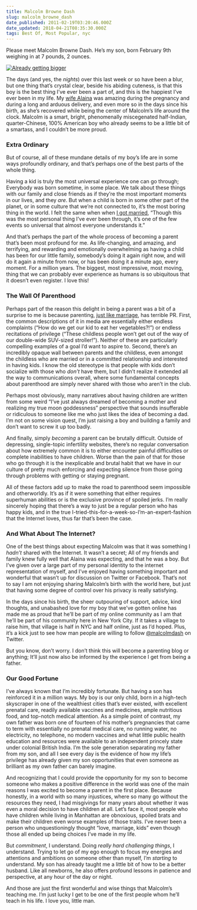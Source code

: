 ```yaml
---
title: Malcolm Browne Dash
slug: malcolm_browne_dash
date_published: 2011-02-19T03:20:46.000Z
date_updated: 2018-04-21T08:35:30.000Z
tags: Best Of, Most Popular, nyc
---
```


Please meet Malcolm Browne Dash. He’s my son, born February 9th weighing in at 7 pounds, 2 ounces.

[![Already getting bigger](http://farm6.static.flickr.com/5291/5441871196_a64507049f_z.jpg)](http://www.flickr.com/photos/anildash/5441871196/)

The days (and yes, the *nights*) over this last week or so have been a blur, but one thing that’s crystal clear, beside his abiding cuteness, is that this boy is the best thing I’ve ever been a part of, and this is the happiest I’ve ever been in my life. My [wife Alaina](http://www.alaina.org/) was amazing during the pregnancy and during a long and arduous delivery, and even more so in the days since his birth, as she’s recovered while being the center of Malcolm’s life around the clock. Malcolm is a smart, bright, phenomenally miscegenated half-Indian, quarter-Chinese, 100% American boy who already seems to be a little bit of a smartass, and I couldn’t be more proud.

### Extra Ordinary

But of course, all of these mundane details of my boy’s life are in some ways profoundly ordinary, and that’s perhaps one of the best parts of the whole thing.

Having a kid is truly the most universal experience one can go through; Everybody was born sometime, in some place. We talk about these things with our family and close friends as if they’re the most important moments in our lives, and they *are*. But when a child is born in some other part of the planet, or in some culture that we’re not connected to, it’s the most boring thing in the world. I felt the same when when [I got married](__GHOST_URL__/2005/10/31/we_got_married/), “Though this was the most personal thing I’ve ever been through, it’s one of the few events so universal that almost everyone understands it.”

And that’s perhaps the part of the whole process of becoming a parent that’s been most profound for me. As life-changing, and amazing, and terrifying, and rewarding and emotionally overwhelming as having a child has been for our little family, somebody’s doing it again right now, and will do it again a minute from now, or has been doing it a minute ago, every moment. For a million years. The biggest, most impressive, most moving, thing that we can probably ever experience as humans is so ubiquitous that it doesn’t even register. I love this!

### The Wall Of Parenthood

Perhaps part of the reason this delight in being a parent was a bit of a surprise to me is because parenting, [just like marriage](__GHOST_URL__/2008/10/30/in_defense_of_marriage/), has terrible PR. First, the common descriptions of it in media are essentially either endless complaints (“How do we get our kid to eat her vegetables?!”) or endless recitations of privilege (“These childless people won’t get out of the way of our double-wide SUV-sized stroller!”). Neither of these are particularly compelling examples of a goal I’d want to aspire to. Second, there’s an incredibly opaque wall between parents and the childless, even amongst the childless who are married or in a committed relationship and interested in having kids. I know the old stereotype is that people with kids don’t socialize with those who *don’t* have them, but I didn’t realize it extended all the way to communications overall, where some fundamental concepts about parenthood are simply never shared with those who aren’t in the club.

Perhaps most obviously, many narratives about having children are written from some weird “I’ve just always dreamed of becoming a mother and realizing my true moon goddessness” perspective that sounds insufferable or ridiculous to someone like me who just likes the idea of becoming a dad. I’m not on some vision quest, I’m just raising a boy and building a family and don’t want to screw it up too badly.

And finally, simply *becoming* a parent can be brutally difficult. Outside of depressing, single-topic infertility websites, there’s no regular conversation about how extremely common it is to either encounter painful difficulties or complete inabilities to have children. Worse than the pain of that for those who go through it is the inexplicable and brutal habit that we have in our culture of pretty much enforcing and expecting silence from those going through problems with getting or staying pregnant.

All of these factors add up to make the road to parenthood seem impossible and otherworldly. It’s as if it were something that either requires superhuman abilities or is the exclusive province of spoiled jerks. I’m really sincerely hoping that there’s a way to just be a regular person who has happy kids, and in the true I-tried-this-for-a-week-so-I’m-an-expert-fashion that the Internet loves, thus far that’s been the case.

### And What About The Internet?

One of the best things about expecting Malcolm was that it was something I *hadn’t* shared with the Internet. It wasn’t a secret; All of my friends and family knew fully well that Alaina was expecting, and that he was a boy. But I’ve given over a large part of my personal identity to the internet representation of myself, and I’ve enjoyed having something important and wonderful that wasn’t up for discussion on Twitter or Facebook. That’s not to say I am not enjoying sharing Malcolm’s birth with the world here, but just that having some degree of control over his privacy is really satisfying.

In the days since his birth, the sheer outpouring of support, advice, kind thoughts, and unabashed love for my boy that we’ve gotten online has made me as proud that he’ll be part of my online community as I am that he’ll be part of his community here in New York City. If it takes a village to raise him, that village is half in NYC and half online, just as I’d hoped. Plus, it’s a kick just to see how man people are willing to follow [@malcolmdash](http://twitter.com/malcolmdash) on Twitter.

But you know, don’t worry. I don’t think this will become a parenting blog or anything; It’ll just now also be informed by the experience I get from being a father.

### Our Good Fortune

I’ve always known that I’m incredibly fortunate. But having a son has reinforced it in a million ways. My boy is our only child, born in a high-tech skyscraper in one of the wealthiest cities that’s ever existed, with excellent prenatal care, readily available vaccines and medicines, ample nutritious food, and top-notch medical attention. As a simple point of contrast, my own father was born one of fourteen of his mother’s pregnancies that came to term with essentially no prenatal medical care, no running water, no electricity, no telephone, no modern vaccines and what little public health education and resources were available to an independent princely state under colonial British India. I’m the sole generation separating my father from my son, and all I see every day is the evidence of how my life’s privilege has already given my son opportunities that even someone as brilliant as my own father can barely imagine.

And recognizing that I could provide the opportunity for my son to become someone who makes a positive difference in the world was one of the main reasons I was excited to become a parent in the first place. Because honestly, in a world with so many injustices, where so many go without the resources they need, I had misgivings for many years about whether it was even a moral decision to have children at all. Let’s face it, most people who have children while living in Manhattan are obnoxious, spoiled brats and make their children even worse examples of those traits. I’ve never been a person who unquestioningly thought “love, marriage, kids” even though those all ended up being choices I’ve made in my life.

But *commitment*, I understand. Doing *really hard challenging things*, I understand. Trying to let go of my ego enough to focus my energies and attentions and ambitions on someone other than myself, I’m *starting* to understand. My son has already taught me a little bit of how to be a better husband. Like all newborns, he also offers profound lessons in patience and perspective, at any hour of the day or night.

And those are just the first wonderful and wise things that Malcolm’s teaching me. I’m just lucky I get to be one of the first people whom he’ll teach in his life. I love you, little man.
